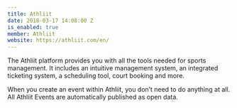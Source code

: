 ```yaml
---
title: Athliit
date: 2018-03-17 14:08:00 Z
is_enabled: true
member: Athliit
website: https://athliit.com/en/
---
```


The Athliit platform provides you with all the tools needed for sports management. It includes an intuitive management system, an integrated ticketing system, a scheduling tool, court booking and more.

When you create an event within Athliit, you don’t need to do anything at all. All Athliit Events are automatically published as open data.